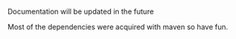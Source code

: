 Documentation will be updated in the future

Most of the dependencies were acquired with maven so have fun.
